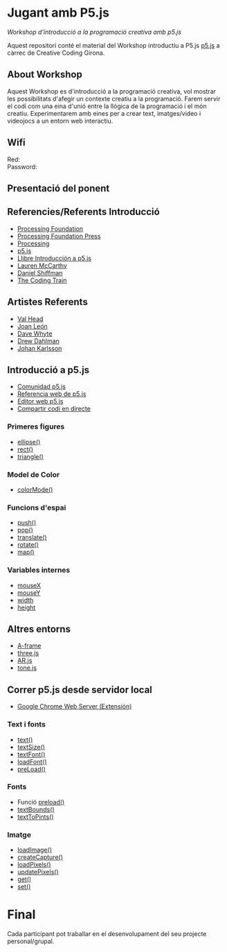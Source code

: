 # Jugant amb P5.js
*Workshop d'introducció a la programació creativa amb p5.js*

Aquest repositori conté el material del Workshop introductiu a P5.js [p5.js](http://p5js.org) a càrrec de Creative Coding Girona.

## About Workshop
Aquest Workshop es d'introducció a la programació creativa, vol mostrar les possibilitats d'afegir un contexte creatiu a la programació. Farem servir el codi com una eina d'unió entre la llógica de la programació i el món creatiu.
Experimentarem amb eines per a crear text, imatges/video i videojocs a un entorn web interactiu.

## Wifi
Red:
<br>
Password: 

## Presentació del ponent

## Referencies/Referents Introducció
* [Processing Foundation](https://processingfoundation.org/)
* [Processing Foundation Press](https://processingfoundation.press/)
* [Processing](http://processing.org/)
* [p5.js](https://p5js.org/)
* [Llibre Introducción a p5.js](https://github.com/processing/p5.js-getting-started-es)
* [Lauren McCarthy](http://lauren-mccarthy.com/)
* [Daniel Shiffman](http://shiffman.net/)
* [The Coding Train](https://www.youtube.com/channel/UCvjgXvBlbQiydffZU7m1_aw)

## Artistes Referents
* [Val Head](https://codepen.io/valhead/)
* [Joan León](https://codepen.io/nucliweb/)
* [Dave Whyte](https://codepen.io/beesandbombs/)
* [Drew Dahlman](https://codepen.io/DrewDahlman/)
* [Johan Karlsson](https://codepen.io/DonKarlssonSan/)

## Introducció a p5.js
- [Comunidad p5.js](https://p5js.org/es/community/)
- [Referencia web de p5.js](https://p5js.org/es/reference/)
- [Editor web p5.js](https://alpha.editor.p5js.org/)
- [Compartir codi en directe](https://codeshare.io/)

### Primeres figures
- [ellipse()](https://p5js.org/es/reference/#/p5/ellipse)
- [rect()](https://p5js.org/es/reference/#/p5/rect)
- [triangle()](https://p5js.org/es/reference/#/p5/triangle)

### Model de Color
- [colorMode()](https://p5js.org/es/reference/#/p5/colorMode)

### Funcions d'espai
- [push()](https://p5js.org/es/reference/#/p5/push)
- [pop()](https://p5js.org/es/reference/#/p5/pop)
- [translate()](https://p5js.org/es/reference/#/p5/translate)
- [rotate()](https://p5js.org/es/reference/#/p5/rotate)
- [map()](https://p5js.org/es/reference/#/p5/map)

### Variables internes
- [mouseX](https://p5js.org/reference/#/p5/mouseX) 
- [mouseY](https://p5js.org/reference/#/p5/mouseY)
- [width](https://p5js.org/reference/#/p5/width)
- [height](https://p5js.org/reference/#/p5/height)

## Altres entorns
- [A-frame](https://aframe.io)
- [three.js](https://threejs.org)
- [AR.js](https://github.com/jeromeetienne/AR.js#try-it-on-mobile)
- [tone.js](https://tonejs.github.io)

## Correr p5.js desde servidor local
- [Google Chrome Web Server (Extensión)](https://chrome.google.com/webstore/detail/web-server-for-chrome/ofhbbkphhbklhfoeikjpcbhemlocgigb)

### Text i fonts
- [text()](https://p5js.org/reference/#/p5/text)
- [textSize()](https://p5js.org/reference/#/p5/textSize) 
- [textFont()](https://p5js.org/reference/#/p5/textFont)
- [loadFont()](https://p5js.org/reference/#/p5/loadFont)
- [preLoad()](https://p5js.org/reference/#/p5/preLoad)

### Fonts
- Funció [preload()](https://p5js.org/es/reference/#/p5/preload)
- [textBounds()](https://p5js.org/es/reference/#/p5.Font/textBounds)
- [textToPints()](https://p5js.org/es/reference/#/p5.Font/textToPoints)

### Imatge
- [loadImage()](https://p5js.org/es/reference/#/p5/loadImage)
- [createCapture()](https://p5js.org/es/reference/#/p5/createCapture)
- [loadPixels()](https://p5js.org/es/reference/#/p5/loadPixels)
- [updatePixels()](https://p5js.org/es/reference/#/p5/updatePixels)
- [get()](https://p5js.org/es/reference/#/p5/get)
- [set()](https://p5js.org/es/reference/#/p5/set)

# Final
Cada participant pot traballar en el desenvolupament del seu projecte personal/grupal.

